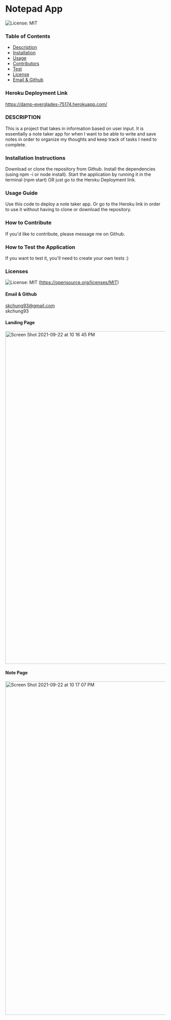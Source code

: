 # **Notepad App**

![License: MIT](https://img.shields.io/badge/License-MIT-yellow.svg)

### Table of Contents
- [Description](#description)
- [Installation](#installation)
- [Usage](#usage)
- [Contributors](#contribution)
- [Test](#test)
- [License](#license)
- [Email & Github](#contact)

### Heroku Deployment Link
https://damp-everglades-75174.herokuapp.com/

### DESCRIPTION <a name="description"></a>
This is a project that takes in information based on user input. It is essentially a note taker app for when I want to be able to write and save notes in order to organize my thoughts and keep track of tasks I need to complete.

### Installation Instructions <a name="introduction"></a>
Download or clone the repository from Github. Install the dependencies (using npm -i or node install). Start the application by running it in the terminal (npm start) OR just go to the Heroku Deployment link.

### Usage Guide <a name="usage"></a>
Use this code to deploy a note taker app. Or go to the Heroku link in order to use it without having to clone or download the repository.

### How to Contribute <a name="contribution"></a>
If you'd like to contribute, please message me on Github.

### How to Test the Application <a name="test"></a>
If you want to test it, you'll need to create your own tests :)

### Licenses <a name="license"></a>
![License: MIT](https://img.shields.io/badge/License-MIT-yellow.svg)
(https://opensource.org/licenses/MIT)

#### Email & Github <a name="contact"></a>
skchung93@gmail.com </br>
skchung93  

#### Landing Page
<img width="1044" alt="Screen Shot 2021-09-22 at 10 16 45 PM" src="https://user-images.githubusercontent.com/85310173/134457796-a52695f6-eb1f-461e-b2f8-0b16b8ab428e.png">


#### Note Page
<img width="1047" alt="Screen Shot 2021-09-22 at 10 17 07 PM" src="https://user-images.githubusercontent.com/85310173/134457818-79a0ab64-6876-4b7d-9934-adb20ce16e6c.png">



